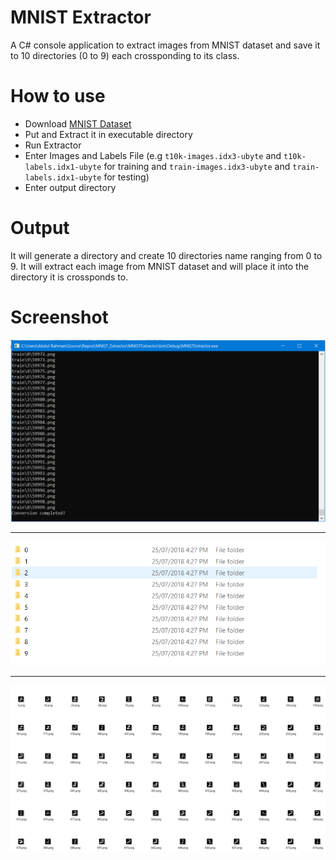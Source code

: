 # MNIST Extractor
A C# console application to extract images from MNIST dataset and save it to 10 directories (0 to 9) each crossponding to its class.
# How to use
- Download [MNIST Dataset](http://yann.lecun.com/exdb/mnist/ "MNIST Dataset")
- Put and Extract it in executable directory
- Run Extractor
- Enter Images and Labels File (e.g `t10k-images.idx3-ubyte` and `t10k-labels.idx1-ubyte` for training and `train-images.idx3-ubyte` and `train-labels.idx1-ubyte` for testing)
- Enter output directory
# Output
It will generate a directory and create 10 directories name ranging from 0 to 9. It will extract each image from MNIST dataset and will place it into the directory it is crossponds to.
# Screenshot
![](https://github.com/ZdsAlpha/MNIST_Extractor/blob/master/Screenshots/App.png?raw=true)

------------


![](https://github.com/ZdsAlpha/MNIST_Extractor/blob/master/Screenshots/Directories.png?raw=true)

------------

![](https://github.com/ZdsAlpha/MNIST_Extractor/blob/master/Screenshots/Files.png?raw=true)